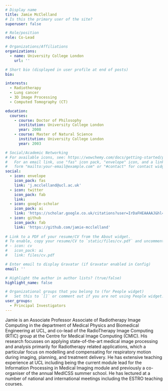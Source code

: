 ```yaml
---
# Display name
title: Jamie McClelland
# Is this the primary user of the site?
superuser: false

# Role/position
role: Co-Lead

# Organizations/Affiliations
organizations:
  - name: University College London
    url: ''

# Short bio (displayed in user profile at end of posts)
bio: 

interests:
  - Radiotherapy
  - Lung cancer
  - 3D Image Processing
  - Computed Tomography (CT)

education:
  courses:
    - course: Doctor of Philosophy
      institution: University College London
      year: 2008
    - course: Master of Natural Science
      institution: University College London
      year: 2003

# Social/Academic Networking
# For available icons, see: https://wowchemy.com/docs/getting-started/page-builder/#icons
#   For an email link, use "fas" icon pack, "envelope" icon, and a link in the
#   form "mailto:your-email@example.com" or "#contact" for contact widget.
social:
  - icon: envelope
    icon_pack: fas
    link: 'j.mcclelland@ucl.ac.uk'
  - icon: twitter
    icon_pack: fab
    link: 
  - icon: google-scholar
    icon_pack: ai
    link: 'https://scholar.google.co.uk/citations?user=IrDaFHEAAAAJ&hl=en'
  - icon: github
    icon_pack: fab
    link: 'https://github.com/jamie-mcclelland'
    
# Link to a PDF of your resume/CV from the About widget.
# To enable, copy your resume/CV to `static/files/cv.pdf` and uncomment the lines below.
# - icon: cv
#   icon_pack: ai
#   link: files/cv.pdf

# Enter email to display Gravatar (if Gravatar enabled in Config)
email: ''

# Highlight the author in author lists? (true/false)
highlight_name: false

# Organizational groups that you belong to (for People widget)
#   Set this to `[]` or comment out if you are not using People widget.
user_groups:
  - Principal Investigators
---
```


Jamie is an Associate Professor Associate of Radiotherapy Image Computing in the department of Medical Physics and Biomedical Engineering at UCL, and co-lead of the RadioTherapy Image Computing (RTIC) group at the Centre for Medical Image Computing (CMIC). His research focusses on applying state-of-the-art medical image processing and analysis primarily for Radiotherapy related applications, which a particular focus on modelling and compensating for respiratory motion during imaging, planning, and treatment delivery. He has extensive teaching experience at UCL including being the current module lead for the Information Processing in Medical Imaging module and previously a co-organiser of the annual MedICSS summer school. He has lectured at a number of national and international meetings including the ESTRO teaching courses.
